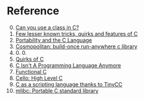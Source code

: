 # Reference

0. [Can you use a class in C?](https://thasso.xyz/2023/08/11/can-you-use-a-class-in-c/)
0. [Few lesser known tricks, quirks and features of C](https://jorengarenar.github.io/blog/less-known-c)
0. [Portability and the C Language](https://en.wikibooks.org/wiki/Portability_and_the_C_Language)
0. [Cosmopolitan: build-once run-anywhere c library](https://github.com/jart/cosmopolitan)
0. [](https://github.com/MichaelMiR01/tcc4tcl)
	0. [](https://github.com/tcllab/tcc4tcl)
	0. [](https://github.com/cyanogilvie/tcc4tcl)
0. [Quirks of C](https://gist.github.com/fay59/5ccbe684e6e56a7df8815c3486568f01)
0. [C Isn't A Programming Language Anymore](https://gankra.github.io/blah/c-isnt-a-language/)
0. [Functional C](https://ris.utwente.nl/ws/portalfiles/portal/5128727/book.pdf)
0. [Cello: High Level C](https://libcello.org/)
0. [C as a scripting language thanks to TinyCC](https://ciesie.com/post/tinycc_dynamic_compilation/)
0. [mlibc: Portable C standard library](https://github.com/managarm/mlibc)

